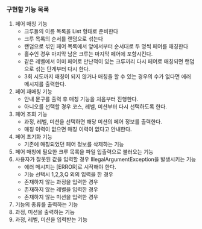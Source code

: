 ### 구현할 기능 목록
1. 페어 매칭 기능
   - 크루들의 이름 목록을 List<String> 형태로 준비한다
   - 크루 목록의 순서를 랜덤으로 섞는다
   - 랜덤으로 섞인 페어 목록에서 앞에서부터 순서대로 두 명씩 페어를 매칭한다
   - 홀수인 경우 마지막 남은 크루는 마지막 페어에 포함시킨다.
   - 같은 레벨에서 이미 페어로 만난적이 있는 크루끼리 다시 페어로 매칭되면 랜덤으로 섞는 단계부터 다시 한다.
   - 3회 시도까지 매칭이 되지 않거나 매칭을 할 수 있는 경우의 수가 없다면 에러 메시지를 출력한다.
2. 페어 재매칭 기능
   - 안내 문구를 출력 후 매칭 기능을 처음부터 진행한다.
   - 아니오를 선택할 경우 코스, 레벨, 미션부터 다시 선택하도록 한다.
3. 페어 조회 기능
   - 과정, 레벨, 미션을 선택하면 해당 미션의 페어 정보를 출력한다.
   - 매칭 이력이 없으면 매칭 이력이 없다고 안내한다.
4. 페어 초기화 기능
   - 기존에 매칭되었던 페어 정보를 삭제하는 기능
5. 페어 매칭에 필요한 크루 목록을 파일 입출력으로 불러오는 기능
6. 사용자가 잘못된 값을 입력할 경우 IllegalArgumentException을 발생시키는 기능
   - 에러 메시지는 [ERROR]로 시작해야 한다.
   - 기능 선택시 1,2,3,Q 외의 입력을 한 경우
   - 존재하지 않는 과정을 입력한 경우
   - 존재하지 않는 레벨을 입력한 경우
   - 존재하지 않는 미션을 입력한 경우
7. 기능의 종류를 출력하는 기능
8. 과정, 미션을 출력하는 기능
9. 과정, 레벨, 미션을 입력받는 기능